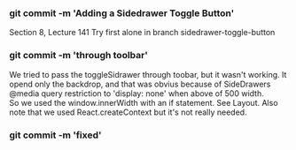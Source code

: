 ### git commit -m 'Adding a Sidedrawer Toggle Button'

Section 8, Lecture 141
Try first alone in branch sidedrawer-toggle-button

### git commit -m 'through toolbar'

We tried to pass the toggleSidrawer through toobar, but it wasn't working.
It opend only the backdrop, and that was obvius because of SideDrawers @media
query restriction to 'display: none' when above of 500 width.  
So we used the window.innerWidth with an if statement. See Layout.
Also note that we used React.createContext but it's not really needed.

### git commit -m 'fixed'
